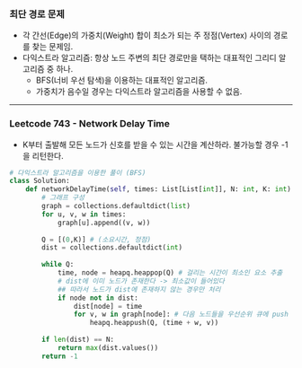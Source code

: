 ### 최단 경로 문제

* 각 간선(Edge)의 가중치(Weight) 합이 최소가 되는 주 정점(Vertex) 사이의 경로를 찾는 문제임.
* 다익스트라 알고리즘: 항상 노드 주변의 최단 경로만을 택하는 대표적인 그리디 알고리즘 중 하나.
  * BFS(너비 우선 탐색)을 이용하는 대표적인 알고리즘.
  * 가중치가 음수일 경우는 다익스트라 알고리즘을 사용할 수 없음.

---

### Leetcode 743 - Network Delay Time

* K부터 출발해 모든 노드가 신호를 받을 수 있는 시간을 계산하라. 불가능할 경우 -1을 리턴한다.

```python
# 다익스트라 알고리즘을 이용한 풀이 (BFS)
class Solution:
    def networkDelayTime(self, times: List[List[int]], N: int, K: int) -> int:
        # 그래프 구성
        graph = collections.defaultdict(list)
        for u, v, w in times:
            graph[u].append((v, w))
        
        Q = [(0,K)] # (소요시간, 정점)
        dist = collections.defaultdict(int)
        
        while Q:
            time, node = heapq.heappop(Q) # 걸리는 시간이 최소인 요소 추출
            # dist에 이미 노드가 존재한다 -> 최소값이 들어있다
            ## 따라서 노드가 dist에 존재하지 않는 경우만 처리
            if node not in dist:
                dist[node] = time
                for v, w in graph[node]: # 다음 노드들을 우선순위 큐에 push
                    heapq.heappush(Q, (time + w, v))
        
        if len(dist) == N:
            return max(dist.values())
        return -1
```

